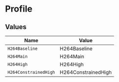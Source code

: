 # Profile


## Values

| Name                  | Value                 |
| --------------------- | --------------------- |
| `H264Baseline`        | H264Baseline          |
| `H264Main`            | H264Main              |
| `H264High`            | H264High              |
| `H264ConstrainedHigh` | H264ConstrainedHigh   |